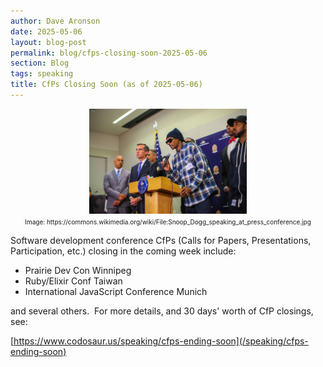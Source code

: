 ```yaml
---
author: Dave Aronson
date: 2025-05-06
layout: blog-post
permalink: blog/cfps-closing-soon-2025-05-06
section: Blog
tags: speaking
title: CfPs Closing Soon (as of 2025-05-06)
---
```


<!-- NOTE TO SELF: grab a new picture and fix the URL, each time -->

<center>
<img src="/assets/img/speaking-at-a-conference.jpg" width="50%">
<br>
<font size="1">Image: https://commons.wikimedia.org/wiki/File:Snoop_Dogg_speaking_at_press_conference.jpg</font>
</center>

Software development conference CfPs
(Calls for Papers, Presentations, Participation, etc.)
closing in the coming week include:

- Prairie Dev Con Winnipeg
- Ruby/Elixir Conf Taiwan
- International JavaScript Conference Munich

and several others.&nbsp;
For more details, and 30 days' worth of CfP closings, see:

[https://www.codosaur.us/speaking/cfps-ending-soon](/speaking/cfps-ending-soon)
